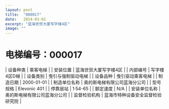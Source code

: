 ```yaml
---
layout: post
title:  "000017"
date:   2024-03-01
excerpt: "蓝海世贸大厦写字楼4区"
image: ""
---
```


# 电梯编号：000017

| 设备种类     | 乘客电梯                             |
| 安装位置     | 蓝海世贸大厦写字楼4区                 |
| 内部编号     | 写字楼4区D梯                 |
| 设备类别     | 曳引与强制驱动电梯               |
| 设备品种     | 曳引驱动乘客电梯                 |
| 制造日期     | 2000-01-01                 |
| 制造单位名称 | 奥的斯电梯有限公司蓝海分公司             |
| 型号规格     | Elevonic 401                           |
| 停靠层站     | 1·54-65                           |
| 额定速度     | N/A                           |
| 安装单位名称 | 奥的斯电梯有限公司蓝海分公司 |
| 监督检验机构 | 蓝海市特种设备安全监督检验研究院 |

